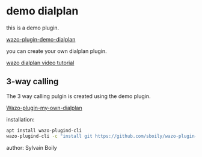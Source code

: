 # demo dialplan

this is a demo plugin.

[wazo-plugin-demo-dialplan](https://github.com/wazo-communication/wazo-plugin-demo-dialplan)

you can create your own dialplan plugin.

[wazo dialplan video tutorial](https://www.youtube.com/watch?v=lsiQ89CNZ4k&ab_channel=SylvainBoily)

## 3-way calling

The 3 way calling pulgin is created using the demo plugin.

[Wazo-plugin-my-own-dialplan](https://github.com/sboily/wazo-plugin-my-own-dialplan)

installation:
```bash
apt install wazo-plugind-cli
wazo-plugind-cli -c "install git https://github.com/sboily/wazo-plugin-my-own-dialplan --ref main"
```

author: Sylvain Boily